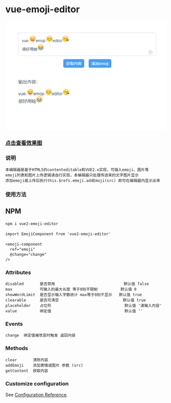 # vue-emoji-editor

![效果图](https://github.com/thegithubs/vue-emoji-editor/blob/master/public/intro.png?raw=true)

### [点击查看效果图](https://picabstract-preview-ftn.weiyun.com/ftn_pic_abs_v3/f5b789ab2a8ab02bbbf5125b999320d48c65f054161320b084f7f9df9b5832e34dcd0030fadd590e2d4c85b91694bc00?pictype=scale&from=30013&version=3.3.3.3&uin=512111395&fname=intro.png&size=750) 

### 说明
```
本编辑器是基于HTML5的contenteditable和VUE2.x实现，可插入emoji、图片等
emoji列表和图片上传逻辑请自行实现，本编辑器只处理传进来的文字图片显示
添加emoji或上传后执行this.$refs.emoji.addEmoji(src) 即可在编辑器内显示出来
```

### 使用方法
## NPM
```
npm i vue2-emoji-editor

import EmojiComponent from 'vue2-emoji-editor'

<emoji-component
  ref="emoji"
  @change="change"
/>
```

### Attributes
```
disabled       是否禁用                              默认值 false
max            可输入的最大长度 等于0则不限制          默认值 0
showWordLimit  是否显示输入字数统计 max等于0则不显示   默认值 true
clearable      是否可清空                            默认值 true
placeholder    占位符                                默认值 '请输入内容'
value          绑定值                                默认值 ''
```

### Events
```
change	绑定值被改变时触发 返回内容
```

### Methods
```
clear       清除内容
addEmoji    添加表情或图片 参数 (src)
getContent  获取内容
```

### Customize configuration
See [Configuration Reference](https://cli.vuejs.org/config/).
